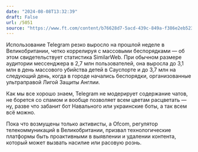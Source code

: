 ```yaml
---
date: "2024-08-08T13:32:39"
draft: False
url: /5051
source: "https://www.ft.com/content/b76628d7-5acd-439c-849a-f386e2eb5236"
---
```


Использование Telegram резко выросло на прошлой неделе в Великобритании, четко коррелируя с массовыми беспорядками — об этом свидетельствует статистика SimilarWeb. При обычном размере аудитории мессенджера в 2,7 млн пользователей, она выросла до 3,1 млн в день массового убийства детей в Сауспорте и до 3,7 млн на следующий день, когда в городе начались беспорядки, организованные ультраправой Лигой Защиты Англии. 

Как мы все хорошо знаем, Telegram не модерирует содержание чатов, не борется со спамом и вообще позволяет всем цветам расцветать — ну, разве что забанит бот Навального или украинские боты, а так всем всё можно. 

Пока что возмущены только активисты, а Ofcom, регулятор телекоммуникаций в Великобритании, призвал технологические платформы быть проактивными в выявлении и удалении контента, который может вызвать насилие или расовую рознь.
